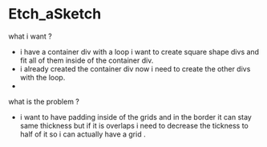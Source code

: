 # Etch_aSketch
what i want ?

- i have a container div with a loop i want to create square shape divs and fit all of them inside of the container div.
- i already created the container div now i need to create the other divs with the loop.
- 


what is the problem ?
- i want to have padding inside of the grids and in the border it can stay same thickness but if it is overlaps i need to decrease the tickness to half of it so i can actually have a grid .
